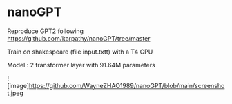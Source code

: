 # nanoGPT

Reproduce GPT2 following https://github.com/karpathy/nanoGPT/tree/master

Train on shakespeare (file input.txtt) with a T4 GPU

Model : 2 transformer layer with 91.64M parameters

![image]https://github.com/WayneZHAO1989/nanoGPT/blob/main/screenshot.jpeg
